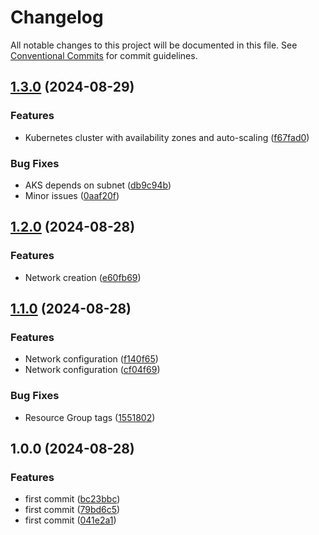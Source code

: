 # Changelog

All notable changes to this project will be documented in this file. See
[Conventional Commits](https://conventionalcommits.org) for commit guidelines.

## [1.3.0](https://github.com/bcochofel/cstudy-infrastructure/compare/1.2.0...1.3.0) (2024-08-29)

### Features

* Kubernetes cluster with availability zones and auto-scaling ([f67fad0](https://github.com/bcochofel/cstudy-infrastructure/commit/f67fad0bf3a8e5e9db731553a1c56fe4da616133))

### Bug Fixes

* AKS depends on subnet ([db9c94b](https://github.com/bcochofel/cstudy-infrastructure/commit/db9c94b1f7b5160dc79e35ac633ffbbdf232392f))
* Minor issues ([0aaf20f](https://github.com/bcochofel/cstudy-infrastructure/commit/0aaf20f3e76768fbadf0c3ce0ee9c0d4bd408ce6))

## [1.2.0](https://github.com/bcochofel/cstudy-infrastructure/compare/1.1.0...1.2.0) (2024-08-28)

### Features

* Network creation ([e60fb69](https://github.com/bcochofel/cstudy-infrastructure/commit/e60fb69caac5cc17bc79a8693ee1cfa16b4333ec))

## [1.1.0](https://github.com/bcochofel/cstudy-infrastructure/compare/1.0.0...1.1.0) (2024-08-28)

### Features

* Network configuration ([f140f65](https://github.com/bcochofel/cstudy-infrastructure/commit/f140f65b09589608fbd5b46bc7665d667f33320e))
* Network configuration ([cf04f69](https://github.com/bcochofel/cstudy-infrastructure/commit/cf04f698e5f752c4afd9a561a9874f10f1dfddc9))

### Bug Fixes

* Resource Group tags ([1551802](https://github.com/bcochofel/cstudy-infrastructure/commit/1551802f0a4f874039f7d5099bff85c9e26ab7d5))

## 1.0.0 (2024-08-28)

### Features

* first commit ([bc23bbc](https://github.com/bcochofel/cstudy-infrastructure/commit/bc23bbc62e59e403422b8acec85327c0825f437a))
* first commit ([79bd6c5](https://github.com/bcochofel/cstudy-infrastructure/commit/79bd6c5c1b08c1cc690c0e27b95e61edbcccd273))
* first commit ([041e2a1](https://github.com/bcochofel/cstudy-infrastructure/commit/041e2a1db8902a7df89c1d3dfa435680472bf24c))
